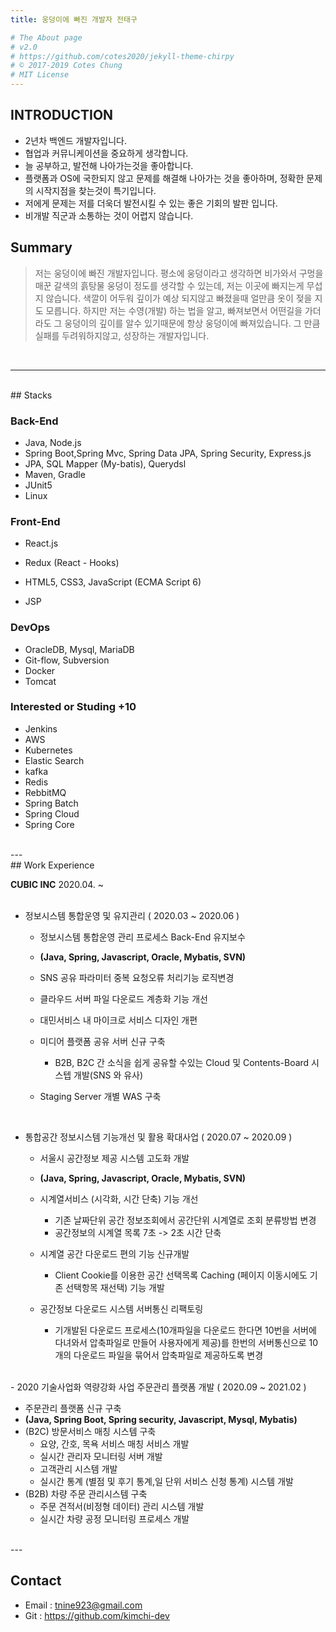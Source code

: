 ```yaml
---
title: 웅덩이에 빠진 개발자 전태구

# The About page
# v2.0
# https://github.com/cotes2020/jekyll-theme-chirpy
# © 2017-2019 Cotes Chung
# MIT License
---
```




## INTRODUCTION

- 2년차 백엔드 개발자입니다.
- 협업과 커뮤니케이션을 중요하게 생각합니다.
- 늘 공부하고, 발전해 나아가는것을 좋아합니다.
- 플랫폼과 OS에 국한되지 않고 문제를 해결해 나아가는 것을 좋아하며, 정확한 문제의 시작지점을 찾는것이 특기입니다.
- 저에게 문제는 저를 더욱더 발전시킬 수 있는 좋은 기회의 발판 입니다.
- 비개발 직군과 소통하는 것이 어렵지 않습니다.



## Summary

> 저는 웅덩이에 빠진 개발자입니다. 평소에 웅덩이라고 생각하면 비가와서 구멍을 매꾼 갈색의 흙탕물 웅덩이 정도를 생각할 수 있는데, 저는 이곳에 빠지는게 무섭지 않습니다. 색깔이 어두워 깊이가 예상 되지않고 빠졌을때 얼만큼 옷이 젖을 지도 모릅니다. 하지만 저는 수영(개발) 하는 법을 알고, 빠져보면서 어떤길을 가더라도 그 웅덩이의 깊이를 알수 있기때문에 항상 웅덩이에 빠져있습니다. 그 만큼 실패를 두려워하지않고, 성장하는 개발자입니다.  

<br>  

---

<br>
## Stacks



### Back-End

- Java, Node.js
- Spring Boot,Spring Mvc, Spring Data JPA, Spring Security, Express.js
- JPA, SQL Mapper (My-batis), Querydsl
- Maven, Gradle
- JUnit5
- Linux



### Front-End

- React.js
- Redux (React - Hooks)
- HTML5, CSS3, JavaScript (ECMA Script 6)

- JSP



### DevOps

- OracleDB, Mysql, MariaDB
- Git-flow, Subversion
- Docker
- Tomcat



### Interested or Studing +10

- Jenkins
- AWS
- Kubernetes
- Elastic Search
- kafka
- Redis
- RebbitMQ
- Spring Batch
- Spring Cloud
- Spring Core

<br>
---
<br>
## Work Experience  

**CUBIC INC** 2020.04. ~  
<br>  

- 정보시스템 통합운영 및 유지관리 ( 2020.03 ~ 2020.06 )  

  - 정보시스템 통합운영 관리 프로세스 Back-End 유지보수  

  - **(Java, Spring, Javascript, Oracle, Mybatis, SVN)**  

  - SNS 공유 파라미터 중복 요청오류 처리기능 로직변경  

  - 클라우드 서버 파일 다운로드 계층화 기능 개선  

  - 대민서비스 내 마이크로 서비스 디자인 개편  

  - 미디어 플랫폼 공유 서버 신규 구축  

    - B2B, B2C 간 소식을 쉽게 공유할 수있는 Cloud 및 Contents-Board 시스텝 개발(SNS 와 유사)  

  - Staging Server 개별 WAS 구축  
<br>  

- 통합공간 정보시스템 기능개선 및 활용 확대사업 ( 2020.07 ~ 2020.09 )  

  - 서울시 공간정보 제공 시스템 고도화 개발  

  - **(Java, Spring, Javascript, Oracle, Mybatis, SVN)**  

  - 시계열서비스 (시각화, 시간 단축) 기능 개선  

    - 기존 날짜단위 공간 정보조회에서 공간단위 시계열로 조회 분류방법 변경  
    - 공간정보의 시계열 목록 7초 -> 2초 시간 단축  

  - 시계열 공간 다운로드 편의 기능 신규개발  

    - Client Cookie를 이용한 공간 선택목록 Caching (페이지 이동시에도 기존 선택항목 재선택) 기능 개발  

  - 공간정보 다운로드 시스템 서버통신 리팩토링  

    - 기개발된 다운로드 프로세스(10개파일을 다운로드 한다면  10번을 서버에 다녀와서 압축파일로 만들어 사용자에게 제공)를 한번의 서버통신으로 10개의 다운로드 파일을 묶어서 압축파일로 제공하도록 변경  
<br>
- 2020 기술사업화 역량강화 사업 주문관리 플랫폼 개발 ( 2020.09 ~ 2021.02 )  

  - 주문관리 플랫폼 신규 구축  
  - **(Java, Spring Boot, Spring security, Javascript, Mysql, Mybatis)**  
  - (B2C) 방문서비스 매칭 시스템 구축  
    - 요양, 간호, 목욕 서비스 매칭 서비스 개발  
    - 실시간 관리자 모니터링 서버 개발  
    - 고객관리 시스템 개발  
    - 실시간 통계 (별점 및 후기 통계,일 단위 서비스 신청 통계) 시스템 개발  
  - (B2B) 차량 주문 관리시스템 구축  
    - 주문 견적서(비정형 데이터) 관리 시스템  개발  
    - 실시간 차량 공정 모니터링 프로세스 개발  

<br>
---
<br>  

## Contact  
  - Email : tnine923@gmail.com  
  - Git   : https://github.com/kimchi-dev  
